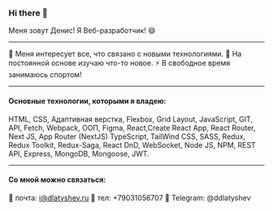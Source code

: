 ### Hi there 👋

Меня зовут Денис!
Я Веб-разработчик! 😄

---

🤔  Меня интересует все, что связано с новыми технологиями.
🔭  На постоянной основе изучаю что-то новое.
 ⚡  В свободное время занимаюсь спортом!

---

#### Основные технологии, которыми я владею:
HTML, CSS, Адаптивная верстка, Flexbox, Grid Layout, JavaScript, GIT, API, Fetch, Webpack, ООП, Figma, React,Create React App, React Router, Next JS, App Router (NextJS)
TypeScript, TailWind CSS, SASS, Redux, Redux Toolkit, Redux-Saga, React DnD, WebSocket, Node JS, NPM, REST API, Express, MongoDB, Mongoose, JWT.

---

#### Со мной можно связаться:
 💬 почта: i@dlatyshev.ru
 💬 тел: +79031056707
 💬 Telegram: @ddlatyshev

